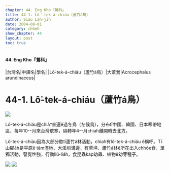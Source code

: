 ```yaml
---
chapter: 44. Eng Kho『鶯科』
title: 44-1. Lô͘-tek-á-chiáu（蘆竹á鳥）
author: Siau Lah-jih
date: 2004-08-01    
category: chheh
show_chapter: 44
layout: post
toc: true
---
```


#### 44. Eng Kho『鶯科』


|台灣名|中譯名|學名|
|Lô͘-tek-á-chiáu（蘆竹á鳥）|大葦鶯|Acrocephalus arundinaceus|


# 44-1. Lô͘-tek-á-chiáu（蘆竹á鳥）

![](../too5/44/44-1-1.Lô͘-tek-á-chiáu.jpg)


Lô͘-tek-á-chiáu是chiâⁿ普遍ê過冬鳥（冬候鳥），分布tī中國、韓國、日本寒帶地區，每年10--月來台灣歇寒，隔轉年4--月chiah離開轉去北方。

Lô͘-tek-á-chiáu因為大部分歇tī蘆竹á林活動，chiah有lô͘-tek-á-chiáu ê稱呼。Tī山腳a̍h是平原ê tâm溼地、大溪圳溝邊，有草坪、蘆竹á林ê所在出入chhōe食，單獨活動，警覺性強，行動liú-lia̍h，食昆蟲kap幼蟲、植物ê幼芽種子。





![](../too5/44/44-1-2.Lô͘-tek-á-chiáu.jpg)
![](../too5/44/44-1-3.Lô͘-tek-á-chiáu.jpg)



